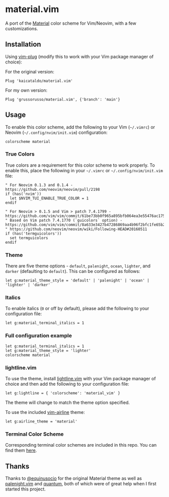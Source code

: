 # material.vim

A port of the [Material](https://material-theme.site) color scheme for Vim/Neovim,
with a few customizations.

## Installation

Using [vim-plug](https://github.com/junegunn/vim-plug) (modify this to work with your Vim package manager of choice):

For the original version:
```vim
Plug 'kaicataldo/material.vim'
```
For my own version:
```vim
Plug 'grussorusso/material.vim', {'branch': 'main'}
```

## Usage

To enable this color scheme, add the following to your Vim (`~/.vimrc`) or Neovim (`~/.config/nvim/init.vim`) configuration:

```vim
colorscheme material
```

### True Colors

True colors are a requirement for this color scheme to work properly. To enable this, place the following in your `~/.vimrc` or `~/.config/nvim/init.vim` file:

```vim
" For Neovim 0.1.3 and 0.1.4 - https://github.com/neovim/neovim/pull/2198
if (has('nvim'))
  let $NVIM_TUI_ENABLE_TRUE_COLOR = 1
endif

" For Neovim > 0.1.5 and Vim > patch 7.4.1799 - https://github.com/vim/vim/commit/61be73bb0f965a895bfb064ea3e55476ac175162
" Based on Vim patch 7.4.1770 (`guicolors` option) - https://github.com/vim/vim/commit/8a633e3427b47286869aa4b96f2bfc1fe65b25cd
" https://github.com/neovim/neovim/wiki/Following-HEAD#20160511
if (has('termguicolors'))
  set termguicolors
endif
```

### Theme

There are five theme options - `default`, `palenight`, `ocean`, `lighter`, and `darker` (defaulting to `default`). This can be configured as follows:

```vim
let g:material_theme_style = 'default' | 'palenight' | 'ocean' | 'lighter' | 'darker'
```

### Italics

To enable italics (`0` or off by default), please add the following to your configuration file:

```vim
let g:material_terminal_italics = 1
```

### Full configuration example

```vim
let g:material_terminal_italics = 1
let g:material_theme_style = 'lighter'
colorscheme material
```

### lightline.vim

To use the theme, install [lightline.vim](https://github.com/itchyny/lightline.vim) with your Vim package manager of choice and then add the following to your configuration file:

```vim
let g:lightline = { 'colorscheme': 'material_vim' }
```

The theme will change to match the theme option specified.


To use the included [vim-airline](https://github.com/vim-airline/vim-airline) theme:

```vim
let g:airline_theme = 'material'
```

### Terminal Color Scheme

Corresponding terminal color schemes are included in this repo. You can find them [here](https://github.com/kaicataldo/material.vim/tree/master/terminal-colors/).


## Thanks

Thanks to [@equinusocio](https://github.com/equinusocio) for the original Material theme as well as [palenight.vim](https://github.com/drewtempelmeyer/palenight.vim) and [quantum](https://github.com/tyrannicaltoucan/vim-quantum), both of which were of great help when I first started this project.
